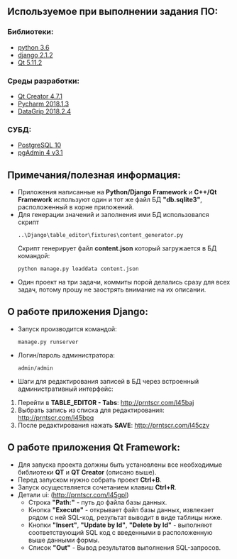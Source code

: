 ## Используемое при выполнении задания ПО:

### Библиотеки:

* [python 3.6](https://www.python.org/downloads/release/python-360/)
* [django 2.1.2](https://www.djangoproject.com/download/)
* [Qt 5.11.2](https://www.qt.io/download)

### Среды разработки:

* [Qt Creator 4.7.1](https://www.qt.io/download)
* [Pycharm 2018.1.3](https://www.jetbrains.com/pycharm/)
* [DataGrip 2018.2.4](https://www.jetbrains.com/datagrip/)


### СУБД:
* [PostgreSQL 10](https://www.postgresql.org/download/windows/)
* [pgAdmin 4 v3.1](https://www.postgresql.org/ftp/pgadmin/pgadmin4/v3.1/windows/)


## Примечания/полезная информация:

* Приложения написанные на **Python/Django Framework** и **C++/Qt Framework** используют один и тот же файл БД **"db.sqlite3"**, расположенный в корне приложений.
* Для генерации значений и заполнения ими БД использовался скрипт 
  ```
  ..\Django\table_editor\fixtures\content_generator.py
  ```
  Скрипт генерирует файл **content.json** который загружается в БД командой:
  ```
  python manage.py loaddata content.json
  ```
* Один проект на три задачи, коммиты порой делались сразу для всех задач, потому прошу не заострять внимание на их описании.


## О работе приложения Django:

* Запуск производится командой:
  ```
  manage.py runserver
  ```
* Логин/пароль администратора:
  ```
  admin/admin
  ```
* Шаги для редактирования записей в БД через встроенный административный интерфейс:
1. Перейти в **TABLE_EDITOR - Tabs**: http://prntscr.com/l45baj
2. Выбрать запись из списка для редактирования: http://prntscr.com/l45bpq
3. После редактирования нажать **SAVE**: http://prntscr.com/l45czv

## О работе приложения Qt Framework:

* Для запуска проекта должны быть установлены все необходимые библиотеки **QT** и **QT Creator** (описано выше).
* Перед запуском нужно собрать проект **Ctrl+B**.
* Запуск осуществляется сочетанием клавиш **Ctrl+R**.
* Детали ui: (http://prntscr.com/l45gpl)
  * Строка **"Path:"** - путь до файла базы данных.
  * Кнопка **"Execute"** - открывает файл базы данных, извлекает рядом с ней SQL-код, результат выводит в виде таблицы ниже.
  * Кнопки **"Insert"**, **"Update by Id"**, **"Delete by Id"** - выполняют соответствующий SQL код с введенными в расположенную выше данными формы.
  * Список **"Out"** - Вывод результатов выполнения SQL-запросов. 
  
